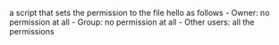 a script that sets the permission to the file hello as follows - Owner: no permission at all - Group: no permission at all - Other users: all the permissions
